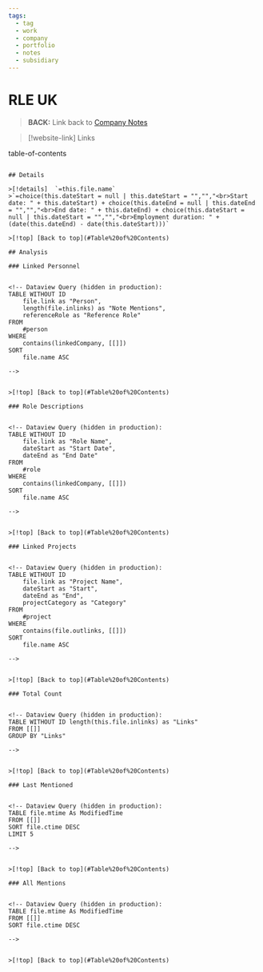 ```yaml
---
tags:
  - tag
  - work
  - company
  - portfolio
  - notes
  - subsidiary
---
```

# RLE UK

> **BACK:** Link back to [Company Notes](#company-notes)

>[!website-link] Links
>
<!-- Dataview Query (hidden in production):
TABLE WITHOUT ID elink("https://en.wikipedia.org/wiki/"+replace(this.file.name, " ", "_"), this.file.name + " Wiki") as "Wikipedia Link"
WHERE file = this.file

> Subsidiary of [RLE International](#rle-international) based in the [United Kingdom](#united-kingdom)

## Table of Contents

-->
table-of-contents
```

## Details

>[!details]  `=this.file.name`
>`=choice(this.dateStart = null | this.dateStart = "","","<br>Start date: " + this.dateStart) + choice(this.dateEnd = null | this.dateEnd = "","","<br>End date: " + this.dateEnd) + choice(this.dateStart = null | this.dateStart = "","","<br>Employment duration: " + (date(this.dateEnd) - date(this.dateStart)))`

>[!top] [Back to top](#Table%20of%20Contents)

## Analysis

### Linked Personnel


<!-- Dataview Query (hidden in production):
TABLE WITHOUT ID
	file.link as "Person",
	length(file.inlinks) as "Note Mentions",
	referenceRole as "Reference Role"
FROM
	#person
WHERE
	contains(linkedCompany, [[]])
SORT
	file.name ASC

-->


>[!top] [Back to top](#Table%20of%20Contents)

### Role Descriptions


<!-- Dataview Query (hidden in production):
TABLE WITHOUT ID
	file.link as "Role Name",
	dateStart as "Start Date",
	dateEnd as "End Date"
FROM
	#role
WHERE
	contains(linkedCompany, [[]])
SORT
	file.name ASC

-->


>[!top] [Back to top](#Table%20of%20Contents)

### Linked Projects


<!-- Dataview Query (hidden in production):
TABLE WITHOUT ID
	file.link as "Project Name",
	dateStart as "Start",
	dateEnd as "End",
	projectCategory as "Category"
FROM
	#project
WHERE
	contains(file.outlinks, [[]])
SORT
	file.name ASC

-->


>[!top] [Back to top](#Table%20of%20Contents)

### Total Count


<!-- Dataview Query (hidden in production):
TABLE WITHOUT ID length(this.file.inlinks) as "Links"
FROM [[]]
GROUP BY "Links"

-->


>[!top] [Back to top](#Table%20of%20Contents)

### Last Mentioned


<!-- Dataview Query (hidden in production):
TABLE file.mtime As ModifiedTime
FROM [[]]
SORT file.ctime DESC
LIMIT 5

-->


>[!top] [Back to top](#Table%20of%20Contents)

### All Mentions


<!-- Dataview Query (hidden in production):
TABLE file.mtime As ModifiedTime
FROM [[]]
SORT file.ctime DESC

-->


>[!top] [Back to top](#Table%20of%20Contents)